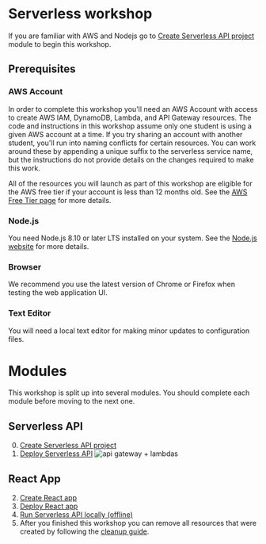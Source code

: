 # Serverless workshop

If you are familiar with AWS and Nodejs go to [Create Serverless API project](0_ServerlessProject) module to begin this workshop.

## Prerequisites

### AWS Account

In order to complete this workshop you'll need an AWS Account with access to create AWS IAM, DynamoDB, Lambda, and API Gateway resources. The code and instructions in this workshop assume only one student is using a given AWS account at a time. If you try sharing an account with another student, you'll run into naming conflicts for certain resources. You can work around these by appending a unique suffix to the serverless service name, but the instructions do not provide details on the changes required to make this work.

All of the resources you will launch as part of this workshop are eligible for the AWS free tier if your account is less than 12 months old. See the [AWS Free Tier page](https://aws.amazon.com/free/) for more details.

### Node.js

You need Node.js 8.10 or later LTS installed on your system. See the [Node.js website](https://nodejs.org/en/) for more details.

### Browser

We recommend you use the latest version of Chrome or Firefox when testing the web application UI.

### Text Editor

You will need a local text editor for making minor updates to configuration files.

# Modules

This workshop is split up into several modules. You should complete each module before moving to the next one.

## <a name="api"></a> Serverless API
  0. [Create Serverless API project](0_ServerlessProject)
  1. [Deploy Serverless API](1_Deploy)
![api gateway + lambdas](https://cdn-images-1.medium.com/max/1600/1*6lwgFq0ij6-LhQbHWwwVSg.png "ApiGateway + Lambda")
## <a name="react"></a> React App
  2. [Create React app](2_React)
  3. [Deploy React app](3_React_Deploy)
  8. [Run Serverless API locally (offline)](8_RunOffline)
  9. After you finished this workshop you can remove all resources that were created by following the [cleanup guide](9_Cleanup).
